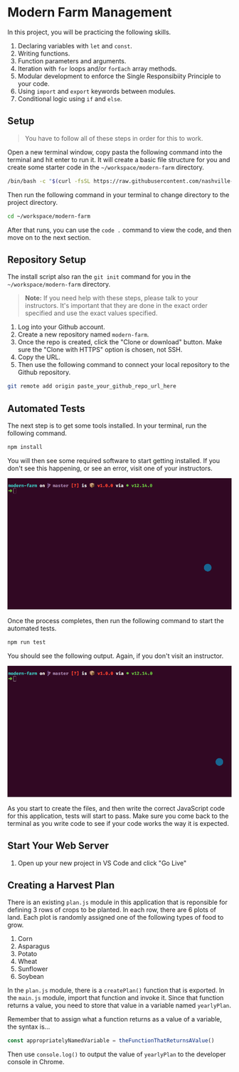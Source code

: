 # Modern Farm Management

In this project, you will be practicing the following skills.

1. Declaring variables with `let` and `const`.
1. Writing functions.
1. Function parameters and arguments.
1. Iteration with `for` loops and/or `forEach` array methods.
1. Modular development to enforce the Single Responsibiity Principle to your code.
1. Using `import` and `export` keywords between modules.
1. Conditional logic using `if` and `else`.

## Setup

> You have to follow all of these steps in order for this to work.

Open a new terminal window, copy pasta the following command into the terminal and hit enter to run it. It will create a basic file structure for you and create some starter code in the `~/workspace/modern-farm` directory.

```sh
/bin/bash -c "$(curl -fsSL https://raw.githubusercontent.com/nashville-software-school/client-side-mastery/master/book-1-martins-aquarium/chapters/scripts/modern-farm-install.sh)"
```

Then run the following command in your terminal to change directory to the project directory.

```sh
cd ~/workspace/modern-farm
```

After that runs, you can use the `code .` command to view the code, and then move on to the next section.

## Repository Setup

The install script also ran the `git init` command for you in the `~/workspace/modern-farm` directory.

> **Note:** If you need help with these steps, please talk to your instructors. It's important that they are done in the exact order specified and use the exact values specified.

1. Log into your Github account.
1. Create a new repository named `modern-farm`.
1. Once the repo is created, click the "Clone or download" button. Make sure the "Clone with HTTPS" option is chosen, not SSH.
1. Copy the URL.
1. Then use the following command to connect your local repository to the Github repository.

```sh
git remote add origin paste_your_github_repo_url_here
```


## Automated Tests

The next step is to get some tools installed. In your terminal, run the following command.

```sh
npm install
```

You will then see some required software to start getting installed. If you don't see this happening, or see an error, visit one of your instructors.

![](./images/modern-farm-npm-install.gif)

Once the process completes, then run the following command to start the automated tests.

```sh
npm run test
```

You should see the following output. Again, if you don't visit an instructor.

![](./images/modern-farm-automated-tests.gif)

As you start to create the files, and then write the correct JavaScript code for this application, tests will start to pass. Make sure you come back to the terminal as you write code to see if your code works the way it is expected.

## Start Your Web Server

1. Open up your new project in VS Code and click "Go Live"

## Creating a Harvest Plan

There is an existing `plan.js` module in this application that is reponsible for defining 3 rows of crops to be planted. In each row, there are 6 plots of land. Each plot is randomly assigned one of the following types of food to grow.

1. Corn
1. Asparagus
1. Potato
1. Wheat
1. Sunflower
1. Soybean

In the `plan.js` module, there is a `createPlan()` function that is exported. In the `main.js` module, import that function and invoke it. Since that function returns a value, you need to store that value in a variable named `yearlyPlan`.

Remember that to assign what a function returns as a value of a variable, the syntax is...

```js
const appropriatelyNamedVariable = theFunctionThatReturnsAValue()
```

Then use `console.log()` to output the value of `yearlyPlan` to the developer console in Chrome.

